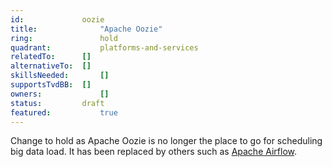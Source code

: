 ```yaml
---
id:				oozie
title:      		"Apache Oozie"
ring:       		hold
quadrant:   		platforms-and-services
relatedTo:		[]
alternativeTo:	[]
skillsNeeded:		[]
supportsTvdBB:	[]
owners:         	[] 
status:			draft
featured:       	true
---
```


Change to hold as Apache Oozie is no longer the place to go for scheduling big data load. It has been replaced by others such as [Apache Airflow](./platforms-and-services/apache-oozie.html).